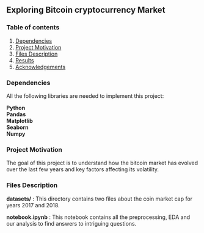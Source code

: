 ## Exploring Bitcoin cryptocurrency Market

### Table of contents 
1. [Dependencies](#dependencies)
2. [Project Motivation](#motivation)
3. [Files Description](#description)
4. [Results](#results)
5. [Acknowledgements](#acknowledgements)


### Dependencies <a name = "dependencies"></a>

All the following libraries are needed to implement this project:

**Python**<br>
**Pandas**<br>
**Matplotlib**<br>
**Seaborn**<br>
**Numpy**<br>


### Project Motivation <a name = "motivation"></a>

The goal of this project is to understand how the bitcoin market has evolved over the last few years and key factors affecting its volatility.



### Files Description <a name = "description"></a>

**datasets/** : This directory contains two files about the coin market cap for years 2017 and 2018.

**notebook.ipynb** : This notebook contains all the preprocessing, EDA and our analysis to find answers to intriguing questions.
